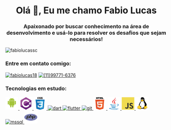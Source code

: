 <h1 align="center">Olá 👋, Eu me chamo Fabio Lucas</h1>
<h3 align="center">Apaixonado por buscar conhecimento na área de desenvolvimento e usá-lo para resolver os desafios que sejam necessários!</h3>

<p align="left"> <img src="https://komarev.com/ghpvc/?username=fabiolucassc&label=Profile%20views&color=0e75b6&style=flat" alt="fabiolucassc" /> </p>

<h3 align="left">Entre em contato comigo:</h3>
<p align="left">
<a href="https://linkedin.com/in/fabiolucas18" target="blank"><img align="center" src="https://cdn.jsdelivr.net/npm/simple-icons@3.0.1/icons/linkedin.svg" alt="fabiolucas18" height="30" width="40" /></a>
<a href="https://api.whatsapp.com/send?phone=5511997716376&text=Olá%20vi%20seu%20perfil%20no%20GitHub" target="blank"><img align="center" src="https://cdn.jsdelivr.net/npm/simple-icons@4.11.0/icons/whatsapp.svg" alt="(11)99771-6376" height="30" width="40" /></a>
</p>

<h3 align="left">Tecnologias em estudo:</h3>
<p align="left"> <a href="https://developer.android.com" target="_blank"> <img src="https://raw.githubusercontent.com/devicons/devicon/master/icons/android/android-original-wordmark.svg" alt="android" width="40" height="40"/> </a> <a href="https://www.w3schools.com/cs/" target="_blank"> <img src="https://raw.githubusercontent.com/devicons/devicon/master/icons/csharp/csharp-original.svg" alt="csharp" width="40" height="40"/> </a> <a href="https://www.w3schools.com/css/" target="_blank"> <img src="https://raw.githubusercontent.com/devicons/devicon/master/icons/css3/css3-original-wordmark.svg" alt="css3" width="40" height="40"/> </a> <a href="https://dart.dev" target="_blank"> <img src="https://www.vectorlogo.zone/logos/dartlang/dartlang-icon.svg" alt="dart" width="40" height="40"/> </a> <a href="https://flutter.dev" target="_blank"> <img src="https://www.vectorlogo.zone/logos/flutterio/flutterio-icon.svg" alt="flutter" width="40" height="40"/> </a> <a href="https://git-scm.com/" target="_blank"> <img src="https://www.vectorlogo.zone/logos/git-scm/git-scm-icon.svg" alt="git" width="40" height="40"/> </a> <a href="https://www.w3.org/html/" target="_blank"> <img src="https://raw.githubusercontent.com/devicons/devicon/master/icons/html5/html5-original-wordmark.svg" alt="html5" width="40" height="40"/> </a> <a href="https://www.java.com" target="_blank"> <img src="https://raw.githubusercontent.com/devicons/devicon/master/icons/java/java-original.svg" alt="java" width="40" height="40"/> </a> <a href="https://developer.mozilla.org/en-US/docs/Web/JavaScript" target="_blank"> <img src="https://raw.githubusercontent.com/devicons/devicon/master/icons/javascript/javascript-original.svg" alt="javascript" width="40" height="40"/> </a> <a href="https://www.linux.org/" target="_blank"> <img src="https://raw.githubusercontent.com/devicons/devicon/master/icons/linux/linux-original.svg" alt="linux" width="40" height="40"/> </a> <a href="https://www.microsoft.com/en-us/sql-server" target="_blank"> <img src="https://cdn.worldvectorlogo.com/logos/microsoft-sql-server.svg" alt="mssql" width="40" height="40"/> </a> <a href="https://www.php.net" target="_blank"> <img src="https://raw.githubusercontent.com/devicons/devicon/master/icons/php/php-original.svg" alt="php" width="40" height="40"/> </a> </p>

